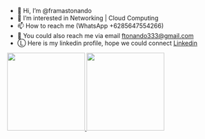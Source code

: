 - 👋 Hi, I’m @framastonando
- 👀 I’m interested in Networking | Cloud Computing
- 📫 How to reach me (WhatsApp +6285647554266)
- 📧 You could also reach me via email ftonando333@gmail.com
- Ⓛ Here is my linkedin profile, hope we could connect [Linkedin](www.linkedin.com/in/framas-tonando-8a186b257)


<p align="left">
<a href="https://github.com/framastonando">
  <img height="180em" src="https://github-readme-stats-eight-theta.vercel.app/api?username=framastoando&show_icons=true&theme=algolia&include_all_commits=true&count_private=true"/>
  <img height="180em" src="https://github-readme-stats-eight-theta.vercel.app/api/top-langs/?username=framastoando&layout=compact&theme=algolia"/>
</a>
</p>
